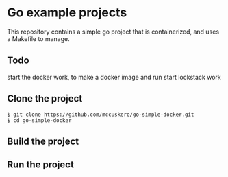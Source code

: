 # Go example projects

This repository contains a simple go project that is containerized, and uses a Makefile to manage. 

## Todo
start the docker work, to make a docker image and run
start lockstack work

## Clone the project

```
$ git clone https://github.com/mccuskero/go-simple-docker.git
$ cd go-simple-docker
```

## Build the project 

## Run the project



